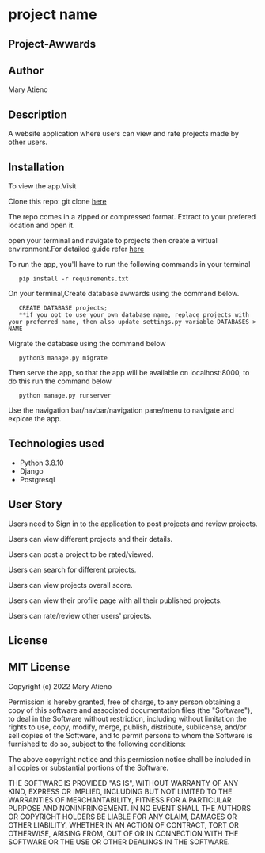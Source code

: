 # project name

## Project-Awwards

## Author

Mary Atieno

## Description

A website application where users can view and rate projects made by other users.

## Installation

To view the app.Visit

Clone this repo: git clone [here](https://github.com/Mary-Atieno/project-awwards.git)

The repo comes in a zipped or compressed format. Extract to your prefered location and open it.

open your terminal and navigate to projects then create a virtual environment.For detailed guide refer  [here](https://packaging.python.org/guides/installing-using-pip-and-virtualenv/)

To run the app, you'll have to run the following commands in your terminal

       pip install -r requirements.txt

On your terminal,Create database awwards using the command below.

       CREATE DATABASE projects; 
       **if you opt to use your own database name, replace projects with your preferred name, then also update settings.py variable DATABASES > NAME

Migrate the database using the command below

       python3 manage.py migrate

Then serve the app, so that the app will be available on localhost:8000, to do this run the command below

       python manage.py runserver

Use the navigation bar/navbar/navigation pane/menu to navigate and explore the app.

## Technologies used

* Python 3.8.10
* Django
* Postgresql

## User Story

Users need to Sign in to the application to post projects and review projects.

Users can view different projects and their details.

Users can post a project to be rated/viewed.

Users can search for different projects.

Users can view projects overall score.

Users can view their profile page with all their published projects.

Users can rate/review other users' projects.

## License

## MIT License

Copyright (c) 2022 Mary Atieno

Permission is hereby granted, free of charge, to any person obtaining a copy
of this software and associated documentation files (the "Software"), to deal
in the Software without restriction, including without limitation the rights
to use, copy, modify, merge, publish, distribute, sublicense, and/or sell
copies of the Software, and to permit persons to whom the Software is
furnished to do so, subject to the following conditions:

The above copyright notice and this permission notice shall be included in all
copies or substantial portions of the Software.

THE SOFTWARE IS PROVIDED "AS IS", WITHOUT WARRANTY OF ANY KIND, EXPRESS OR
IMPLIED, INCLUDING BUT NOT LIMITED TO THE WARRANTIES OF MERCHANTABILITY,
FITNESS FOR A PARTICULAR PURPOSE AND NONINFRINGEMENT. IN NO EVENT SHALL THE
AUTHORS OR COPYRIGHT HOLDERS BE LIABLE FOR ANY CLAIM, DAMAGES OR OTHER
LIABILITY, WHETHER IN AN ACTION OF CONTRACT, TORT OR OTHERWISE, ARISING FROM,
OUT OF OR IN CONNECTION WITH THE SOFTWARE OR THE USE OR OTHER DEALINGS IN THE
SOFTWARE.

